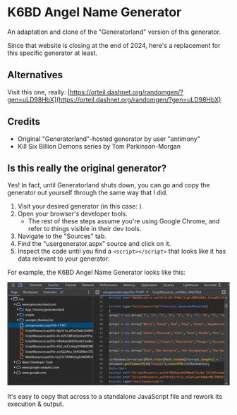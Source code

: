# K6BD Angel Name Generator

An adaptation and clone of the "Generatorland" version of this generator. 

Since that website is closing at the end of 2024, here's a replacement for this specific generator at least.

## Alternatives

Visit this one, really: [https://orteil.dashnet.org/randomgen/?gen=uLD98HbX](https://orteil.dashnet.org/randomgen/?gen=uLD98HbX)

## Credits

- Original "Generatorland"-hosted generator by user "antimony"
- Kill Six Billion Demons series by Tom Parkinson-Morgan


## Is this really the original generator?

Yes! In fact, until Generatorland shuts down, you can go and copy the generator out yourself through the same way that I did.

1. Visit your desired generator (in this case:   ).
2. Open your browser's developer tools. 
	- The rest of these steps assume you're using Google Chrome, and refer to things visible in their dev tools.
3. Navigate to the "Sources" tab.
4. Find the "usergenerator.aspx" source and click on it.
5. Inspect the code until you find a `<script></script>` that looks like it has data relevant to your generator.

For example, the K6BD Angel Name Generator looks like this:

![A screenshot of the Chrome Developer Tools "Sources" tab, showing multiple arrays of K6BD angel name components.](./docs/GeneratorlandDevTools.png)

It's easy to copy that across to a standalone JavaScript file and rework its execution & output.